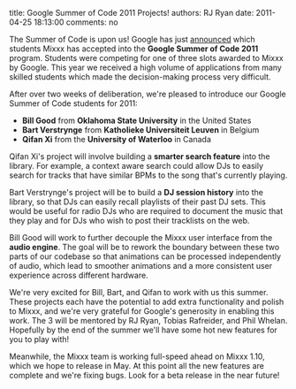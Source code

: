 title: Google Summer of Code 2011 Projects!
authors: RJ Ryan
date: 2011-04-25 18:13:00
comments: no

The Summer of Code is upon us! Google has just [announced](http://socghop.appspot.com/gsoc/org/home/google/gsoc2011/mixxx) which students Mixxx has accepted into the **Google Summer of Code 2011** program.
Students were competing for one of three slots awarded to Mixxx by Google. This year we received a high volume of applications from many skilled students which made the decision-making process very difficult.

After over two weeks of deliberation, we're pleased to introduce our Google Summer of Code students for 2011:

- **Bill Good** from **Oklahoma State University** in the United States
- **Bart Verstrynge** from **Katholieke Universiteit Leuven** in Belgium
- **Qifan Xi** from the **University of Waterloo** in Canada

Qifan Xi's project will involve building a **smarter search feature** into the library.
For example, a context aware search could allow DJs to easily search for tracks that have similar BPMs to the song that's currently playing.

Bart Verstrynge's project will be to build a **DJ session history** into the library, so that DJs can easily recall playlists of their past DJ sets.
This would be useful for radio DJs who are required to document the music that they play and for DJs who wish to post their tracklists on the web.

Bill Good will work to further decouple the Mixxx user interface from the **audio engine**.
The goal will be to rework the boundary between these two parts of our codebase so that animations can be processed independently of audio, which lead to smoother animations and a more consistent user experience across different hardware.

We're very excited for Bill, Bart, and Qifan to work with us this summer.
These projects each have the potential to add extra functionality and polish to Mixxx, and we're very grateful for Google's generosity in enabling this work.
The 3 will be mentored by RJ Ryan, Tobias Rafreider, and Phil Whelan.
Hopefully by the end of the summer we'll have some hot new features for you to play with!

Meanwhile, the Mixxx team is working full-speed ahead on Mixxx 1.10, which we hope to release in May.
At this point all the new features are complete and we're fixing bugs.
Look for a beta release in the near future!

